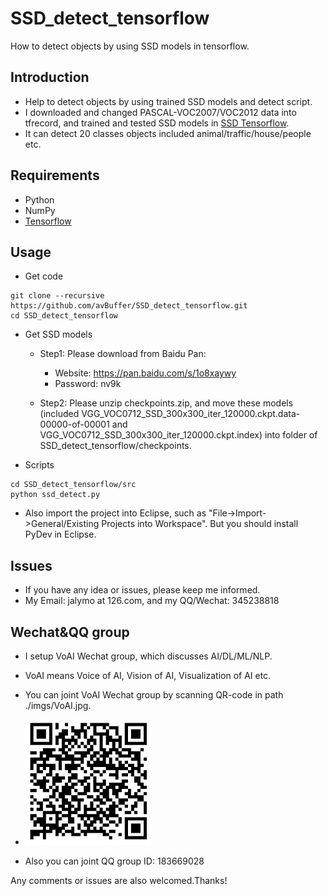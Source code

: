 # SSD_detect_tensorflow
How to detect objects by using SSD models in tensorflow.

## Introduction
* Help to detect objects by using trained SSD models and detect script.
* I downloaded and changed PASCAL-VOC2007/VOC2012 data into tfrecord, and trained and tested SSD models in [SSD Tensorflow](https://github.com/balancap/SSD-Tensorflow).
* It can detect 20 classes objects included animal/traffic/house/people etc.

## Requirements
* Python
* NumPy
* [Tensorflow](https://github.com/tensorflow/tensorflow)

## Usage
* Get code
```shell
git clone --recursive https://github.com/avBuffer/SSD_detect_tensorflow.git
cd SSD_detect_tensorflow
```
* Get SSD models
  * Step1: Please download from Baidu Pan:
	  * Website: https://pan.baidu.com/s/1o8xaywy 
	  * Password: nv9k

  * Step2: Please unzip checkpoints.zip, and move these models (included VGG_VOC0712_SSD_300x300_iter_120000.ckpt.data-00000-of-00001 and VGG_VOC0712_SSD_300x300_iter_120000.ckpt.index) into folder of SSD_detect_tensorflow/checkpoints.

* Scripts
```shell
cd SSD_detect_tensorflow/src
python ssd_detect.py
```
* Also import the project into Eclipse, such as "File->Import->General/Existing Projects into Workspace". But you should install PyDev in Eclipse.

## Issues
* If you have any idea or issues, please keep me informed.
* My Email: jalymo at 126.com, and my QQ/Wechat: 345238818

## Wechat&QQ group 
* I setup VoAI Wechat group, which discusses AI/DL/ML/NLP.
* VoAI means Voice of AI, Vision of AI, Visualization of AI etc.
* You can joint VoAI Wechat group by scanning QR-code in path ./imgs/VoAI.jpg.
* ![QR-code](./imgs/VoAI.jpg)

* Also you can joint QQ group ID: 183669028

Any comments or issues are also welcomed.Thanks!

